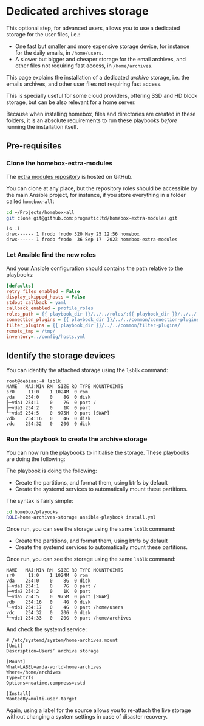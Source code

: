 
# Dedicated archives storage

This optional step, for advanced users, allows you to use a dedicated storage for the user files, i.e.:

- One fast but smaller and more expensive storage device, for instance for the daily emails, in `/home/users`.
- A slower but bigger and cheaper storage for the email archives, and other files not requiring fast access, in
  `/home/archives`.

This page explains the installation of a dedicated _archive_ storage, i.e. the emails archives, and other user files not
requiring fast access.

This is specially useful for some cloud providers, offering SSD and HD block storage, but can be also relevant for a
home server.

Because when installing homebox, files and directories are created in these folders, it is an absolute requirements to
run these playbooks _before_ running the installation itself.

## Pre-requisites

### Clone the homebox-extra-modules

The [extra modules repository](https://github.com/progmaticltd/homebox-extra-modules) is hosted on GitHub.

You can clone at any place, but the repository roles should be accessible by the main Ansible project, for instance, if
you store everything in a folder called `homebox-all`:

```sh
cd ~/Projects/homebox-all
git clone git@github.com:progmaticltd/homebox-extra-modules.git
```

```plain
ls -l
drwx------ 1 frodo frodo 320 May 25 12:56 homebox
drwx------ 1 frodo frodo  36 Sep 17  2023 homebox-extra-modules
```

### Let Ansible find the new roles

And your Ansible configuration should contains the path relative to the playbooks:

```ini
[defaults]
retry_files_enabled = False
display_skipped_hosts = False
stdout_callback = yaml
callback_enabled = profile_roles
roles_path = {{ playbook_dir }}/../../roles/:{{ playbook_dir }}/../../../homebox-extra-modules/roles/
connection_plugins = {{ playbook_dir }}/../../common/connection-plugins/
filter_plugins = {{ playbook_dir }}/../../common/filter-plugins/
remote_tmp = /tmp/
inventory=../config/hosts.yml
```


## Identify the storage devices

You can identify the attached storage using the `lsblk` command:

```plain
root@debian:~# lsblk
NAME   MAJ:MIN RM  SIZE RO TYPE MOUNTPOINTS
sr0     11:0    1 1024M  0 rom
vda    254:0    0    8G  0 disk
├─vda1 254:1    0    7G  0 part /
├─vda2 254:2    0    1K  0 part
└─vda5 254:5    0  975M  0 part [SWAP]
vdb    254:16   0    4G  0 disk
vdc    254:32   0   20G  0 disk
```


### Run the playbook to create the archive storage

You can now run the playbooks to initialise the storage. These playbooks are doing the following:

The playbook is doing the following:

- Create the partitions, and format them, using btrfs by default
- Create the systemd services to automatically mount these partitions.

The syntax is fairly simple:

```sh
cd homebox/playooks
ROLE=home-archives-storage ansible-playbook install.yml
```

Once run, you can see the storage using the same `lsblk` command:

- Create the partitions, and format them, using btrfs by default
- Create the systemd services to automatically mount these partitions.

Once run, you can see the storage using the same `lsblk` command:

```plain
NAME   MAJ:MIN RM  SIZE RO TYPE MOUNTPOINTS
sr0     11:0    1 1024M  0 rom
vda    254:0    0    8G  0 disk
├─vda1 254:1    0    7G  0 part /
├─vda2 254:2    0    1K  0 part
└─vda5 254:5    0  975M  0 part [SWAP]
vdb    254:16   0    4G  0 disk
└─vdb1 254:17   0    4G  0 part /home/users
vdc    254:32   0   20G  0 disk
└─vdc1 254:33   0   20G  0 part /home/archives
```

And check the systemd service:

```plain
# /etc/systemd/system/home-archives.mount
[Unit]
Description=Users’ archive storage

[Mount]
What=LABEL=arda-world-home-archives
Where=/home/archives
Type=btrfs
Options=noatime,compress=zstd

[Install]
WantedBy=multi-user.target
```

Again, using a label for the source allows you to re-attach the live storage without changing a system settings in case
of disaster recovery.
